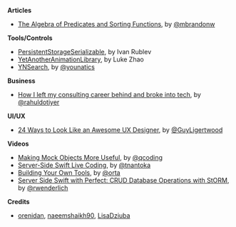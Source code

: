 
**Articles**

* [The Algebra of Predicates and Sorting Functions](http://www.fewbutripe.com/swift/math/algebra/monoid/2017/04/18/algbera-of-predicates-and-sorting-functions.html), by [@mbrandonw](https://twitter.com/mbrandonw)


**Tools/Controls**

* [PersistentStorageSerializable](https://github.com/IvanRublev/PersistentStorageSerializable), by Ivan Rublev
* [YetAnotherAnimationLibrary](https://github.com/lkzhao/YetAnotherAnimationLibrary), by Luke Zhao
* [YNSearch](https://github.com/younatics/YNSearch), by [@younatics](http://twitter.com/younatics)

**Business**

* [How I left my consulting career behind and broke into tech](https://medium.freecodecamp.com/how-i-left-my-consulting-career-behind-and-broke-into-tech-36ea0c1a0407), by [@rahuldotiyer](https://twitter.com/rahuldotiyer)

**UI/UX**

* [24 Ways to Look Like an Awesome UX Designer](https://uxplanet.org/24-ways-to-look-like-an-awesome-ux-designer-c26addab6add), by [@GuyLigertwood](https://twitter.com/GuyLigertwood)

**Videos**

* [Making Mock Objects More Useful](https://realm.io/news/making-mock-objects-more-useful-try-swift-2017), by [@qcoding](https://twitter.com/qcoding)
* [Server-Side Swift Live Coding](https://realm.io/news/server-side-swift-live-coding/), by [@tnantoka](https://twitter.com/tnantoka)
* [Building Your Own Tools](https://realm.io/news/orta-therox-try-swift-tokyo-building-your-own-tools/), by [@orta](https://twitter.com/orta)
* [Server Side Swift with Perfect: CRUD Database Operations with StORM](https://videos.raywenderlich.com/courses/server-side-swift-with-perfect/lessons/6), by [@rwenderlich](https://twitter.com/rwenderlich)

**Credits**

* [orenidan](https://github.com/orenidan), [naeemshaikh90](https://github.com/naeemshaikh90), [LisaDziuba](https://github.com/lisadziuba)
